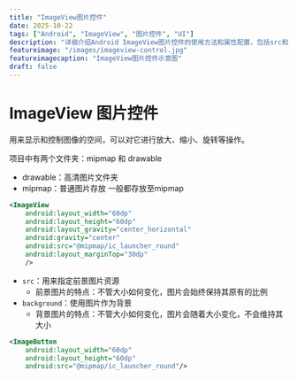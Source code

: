 ```yaml
---
title: "ImageView图片控件"
date: 2025-10-22
tags: ["Android", "ImageView", "图片控件", "UI"]
description: "详细介绍Android ImageView图片控件的使用方法和属性配置，包括src和background的区别"
featureimage: "/images/imageview-control.jpg"
featureimagecaption: "ImageView图片控件示意图"
draft: false
---
```


# ImageView 图片控件

用来显示和控制图像的空间，可以对它进行放大、缩小、旋转等操作。

项目中有两个文件夹：mipmap 和 drawable
- drawable：高清图片文件夹
- mipmap：普通图片存放
一般都存放至mipmap

```xml
<ImageView  
    android:layout_width="60dp"  
    android:layout_height="60dp"  
    android:layout_gravity="center_horizontal"  
    android:gravity="center"  
    android:src="@mipmap/ic_launcher_round"  
    android:layout_marginTop="30dp"  
    />
```

- `src`：用来指定前景图片资源
	- 前景图片的特点：不管大小如何变化，图片会始终保持其原有的比例
- `background`：使用图片作为背景
	- 背景图片的特点：不管大小如何变化，图片会随着大小变化，不会维持其大小

```xml
<ImageButton
	android:layout_width="60dp"  
    android:layout_height="60dp"
    android:src="@mipmap/ic_launcher_round"/>
```
